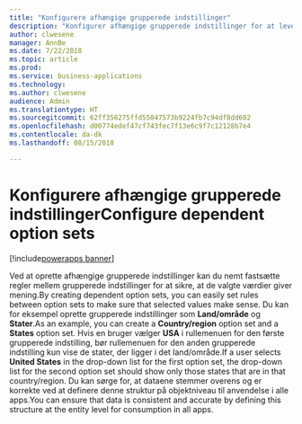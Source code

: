 ```yaml
---
title: "Konfigurere afhængige grupperede indstillinger"
description: "Konfigurer afhængige grupperede indstillinger for at levere overlappende rullemenuer i dine apps og sikre simpel datavalidering mellem rullemenuer."
author: clwesene
manager: AnnBe
ms.date: 7/22/2018
ms.topic: article
ms.prod: 
ms.service: business-applications
ms.technology: 
ms.author: clwesene
audience: Admin
ms.translationtype: HT
ms.sourcegitcommit: 62ff356275ffd55047573b9224fb7c94df8dd602
ms.openlocfilehash: d00774edef47cf743fec7f13e6c9f7c12128b7e4
ms.contentlocale: da-dk
ms.lasthandoff: 08/15/2018

---
```

# <a name="configure-dependent-option-sets"></a><span data-ttu-id="622d0-103">Konfigurere afhængige grupperede indstillinger</span><span class="sxs-lookup"><span data-stu-id="622d0-103">Configure dependent option sets</span></span>

[!include[powerapps banner](../includes/powerapps.md)]




<span data-ttu-id="622d0-104">Ved at oprette afhængige grupperede indstillinger kan du nemt fastsætte regler mellem grupperede indstillinger for at sikre, at de valgte værdier giver mening.</span><span class="sxs-lookup"><span data-stu-id="622d0-104">By creating dependent option sets, you can easily set rules between option sets to make sure that selected values make sense.</span></span> <span data-ttu-id="622d0-105">Du kan for eksempel oprette grupperede indstillinger som **Land/område** og **Stater**.</span><span class="sxs-lookup"><span data-stu-id="622d0-105">As an example, you can create a **Country/region** option set and a **States** option set.</span></span> <span data-ttu-id="622d0-106">Hvis en bruger vælger **USA** i rullemenuen for den første grupperede indstilling, bør rullemenuen for den anden grupperede indstilling kun vise de stater, der ligger i det land/område.</span><span class="sxs-lookup"><span data-stu-id="622d0-106">If a user selects **United States** in the drop-down list for the first option set, the drop-down list for the second option set should show only those states that are in that country/region.</span></span> <span data-ttu-id="622d0-107">Du kan sørge for, at dataene stemmer overens og er korrekte ved at definere denne struktur på objektniveau til anvendelse i alle apps.</span><span class="sxs-lookup"><span data-stu-id="622d0-107">You can ensure that data is consistent and accurate by defining this structure at the entity level for consumption in all apps.</span></span>

